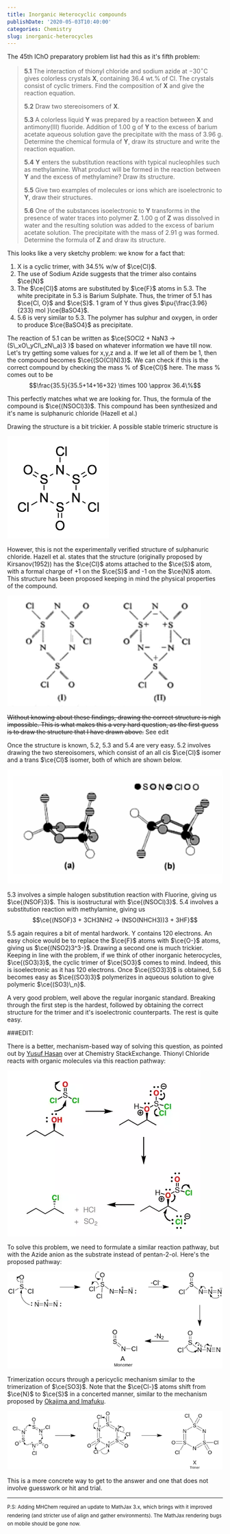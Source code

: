 ```yaml
---
title: Inorganic Heterocyclic compounds
publishDate: '2020-05-03T10:40:00'
categories: Chemistry
slug: inorganic-heterocycles
---
```


The 45th IChO preparatory problem list had this as it's fifth problem:

> **5.1** The interaction of thionyl chloride and sodium azide at $-30^\circ \text{C}$ gives colorless crystals **X**, containing 36.4 wt.% of Cl. The crystals consist of cyclic trimers. Find the composition of **X** and give the reaction equation.
>
> **5.2** Draw two stereoisomers of **X**.
>
> **5.3** A colorless liquid **Y** was prepared by a reaction between **X** and antimony(III) fluoride. Addition of 1.00 g of **Y** to the excess of barium acetate aqueous solution gave the precipitate with the mass of 3.96 g. Determine the chemical formula of **Y**, draw its structure and write the reaction equation.
>
> **5.4** **Y** enters the substitution reactions with typical nucleophiles such as methylamine. What product will be formed in the reaction between **Y** and the excess of methylamine? Draw its structure.
>
> **5.5** Give two examples of molecules or ions which are isoelectronic to **Y**, draw their structures.
>
> **5.6** One of the substances isoelectronic to **Y** transforms in the presence of water traces into polymer **Z**. 1.00 g of **Z** was dissolved in water and the resulting solution was added to the excess of barium acetate solution. The precipitate with the mass of 2.91 g was formed. Determine the formula of **Z** and draw its structure.

This looks like a very sketchy problem: we know for a fact that:

1. X is a cyclic trimer, with 34.5% w/w of $\ce{Cl}$. 
2. The use of Sodium Azide suggests that the trimer also contains $\ce{N}$
3. The $\ce{Cl}$ atoms are substituted by $\ce{F}$ atoms in 5.3. The white precipitate in 5.3 is Barium Sulphate. Thus, the trimer of 5.1 has $\ce{Cl, O}$ and $\ce{S}$. 1 gram of Y thus gives $\pu{\frac{3.96}{233} mol }\ce{BaSO4}$. 
4. 5.6 is very similar to 5.3. The polymer has sulphur and oxygen, in order to produce $\ce{BaSO4}$ as precipitate.

The reaction of 5.1 can be written as $\ce{SOCl2 + NaN3 -> (S\_xO\_yCl\_zN\_a)3 }$ based on whatever information we have till now. Let's try getting some values for x,y,z and a. If we let all of them be 1, then the compound becomes $\ce{(SO(Cl)N)3}$. We can check if this is the correct compound by checking the mass % of $\ce{Cl}$ here. The mass % comes out to be
$$\frac{35.5}{35.5+14+16+32} \times 100 \approx 36.4\%$$

This perfectly matches what we are looking for. Thus, the formula of the compound is $\ce{(NSOCl)3}$. This compound has been synthesized and it's name is sulphanuric chloride (Hazell et al.)

Drawing the structure is a bit trickier. A possible stable trimeric structure is

![Initial guess](/articles/2020/res/X_1.png)

However, this is not the experimentally verified structure of sulphanuric chloride. Hazell et al. states that the structure (originally proposed by Kirsanov(1952)) has the $\ce{Cl}$ atoms attached to the $\ce{S}$ atom, with a formal charge of +1 on the $\ce{S}$ and -1 on the $\ce{N}$ atom. This structure has been proposed keeping in mind the physical properties of the compound.

![fig. showing (I) $\alpha$ and (II) $\beta$ forms](/articles/2020/res/X_2.png)

<del>Without knowing about these findings, drawing the correct structure is nigh impossible. This is what makes this a very hard question, as the first guess is to draw the structure that I have drawn above.</del> See edit

Once the structure is known, 5.2, 5.3 and 5.4 are very easy. 5.2 involves drawing the two stereoisomers, which consist of an all cis $\ce{Cl}$ isomer and a trans $\ce{Cl}$ isomer, both of which are shown below.

![stereoisomers](/articles/2020/res/X_3.png)

5.3 involves a simple halogen substitution reaction with Fluorine, giving us $\ce{(NSOF)3}$. This is isostructural with $\ce{(NSOCl)3}$. 5.4 involves a substitution reaction with methylamine, giving us $$\ce{(NSOF)3 + 3CH3NH2 -> (NSO(NHCH3))3 + 3HF}$$

5.5 again requires a bit of mental hardwork. Y contains 120 electrons. An easy choice would be to replace the $\ce{F}$ atoms with $\ce{O-}$ atoms, giving us $\ce{(NSO2)3^3-}$. Drawing a second one is much trickier. Keeping in line with the problem, if we think of other inorganic heterocycles, $\ce{(SO3)3}$, the cyclic trimer of $\ce{SO3}$ comes to mind. Indeed, this is isoelectronic as it has 120 electrons. Once $\ce{(SO3)3}$ is obtained, 5.6 becomes easy as $\ce{(SO3)3}$ polymerizes in aqueous solution to give polymeric $\ce{(SO3)\_n}$.

A very good problem, well above the regular inorganic standard. Breaking through the first step is the hardest, followed by obtaining the correct structure for the trimer and it's isoelectronic counterparts. The rest is quite easy.

###EDIT:

There is a better, mechanism-based way of solving this question, as pointed out by [Yusuf Hasan](https://chemistry.stackexchange.com/users/54655/yusuf-hasan) over at Chemistry StackExchange. Thionyl Chloride reacts with organic molecules via this reaction pathway:

![SNi pathway](/articles/2020/res/SNi.png)

To solve this problem, we need to formulate a similar reaction pathway, but with the Azide anion as the substrate instead of pentan-2-ol. Here's the proposed pathway:

![Monomer formation](/articles/2020/res/monomer.png)

Trimerization occurs through a pericyclic mechanism similar to the trimerization of $\ce{SO3}$. Note that the $\ce{Cl-}$ atoms shift from $\ce{N}$ to $\ce{S}$ in a concerted manner, similar to the mechanism proposed by [Okajima and Imafuku](https://www.researchgate.net/publication/11505683_Theoretical_Study_on_Chlorine_and_Hydrogen_Shift_in_Cycloheptatriene_and_Cyclopentadiene_Derivatives). 

![Trimer formation](/articles/2020/res/trimer.png)

This is a more concrete way to get to the answer and one that does not involve guesswork or hit and trial.

----------
<sup>P.S: Adding MHChem required an update to MathJax 3.x, which brings with it improved rendering (and stricter use of align and gather environments). The MathJax rendering bugs on mobile should be gone now.</sup>
